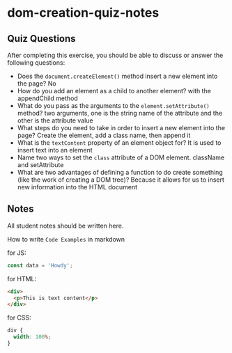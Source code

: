 # dom-creation-quiz-notes

## Quiz Questions

After completing this exercise, you should be able to discuss or answer the following questions:

- Does the `document.createElement()` method insert a new element into the page?
  No
- How do you add an element as a child to another element?
  with the appendChild method
- What do you pass as the arguments to the `element.setAttribute()` method?
  two arguments, one is the string name of the attribute and the other is the attribute value
- What steps do you need to take in order to insert a new element into the page?
  Create the element, add a class name, then append it
- What is the `textContent` property of an element object for?
  It is used to insert text into an element
- Name two ways to set the `class` attribute of a DOM element.
  className and setAttribute
- What are two advantages of defining a function to do create something (like the work of creating a DOM tree)?
  Because it allows for us to insert new information into the HTML document

## Notes

All student notes should be written here.

How to write `Code Examples` in markdown

for JS:

```javascript
const data = 'Howdy';
```

for HTML:

```html
<div>
  <p>This is text content</p>
</div>
```

for CSS:

```css
div {
  width: 100%;
}
```
